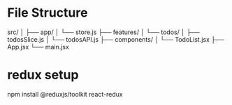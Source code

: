 
# File Structure
src/
│
├── app/
│   └── store.js
├── features/
│   └── todos/
│       ├── todosSlice.js
│       └── todosAPI.js
├── components/
│   └── TodoList.jsx
├── App.jsx
└── main.jsx

# redux setup
npm install @reduxjs/toolkit react-redux
